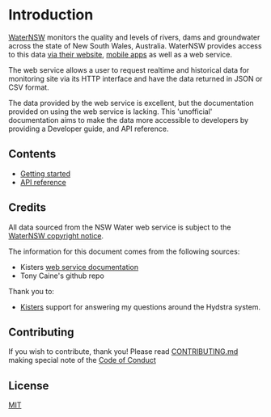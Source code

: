 # Introduction

[WaterNSW](https://www.waternsw.com.au/) monitors the quality and levels of rivers, dams and groundwater across the state of New South Wales, Australia. WaterNSW provides access to this data [via their website](https://realtimedata.waternsw.com.au/), [mobile apps](https://www.waternsw.com.au/supply/regional-nsw/real-time-data#footer) as well as a web service.

The web service allows a user to request realtime and historical data for monitoring site via its HTTP interface and have the data returned in JSON or CSV format.

The data provided by the web service is excellent, but the documentation provided on using the web service is lacking. This 'unofficial' documentation aims to make the data more accessible to developers by providing a Developer guide, and API reference.

## Contents

  - [Getting started](/getting-started.md)
  - [API reference](/api-reference.md)

## Credits

All data sourced from the NSW Water web service is subject to the [WaterNSW copyright notice](https://www.waternsw.com.au/copyright).

The information for this document comes from the following sources:

  - Kisters [web service documentation](http://kisters.com.au/doco/hydllp.htm)
  - Tony Caine's github repo
  
Thank you to:
  - [Kisters](http://kisters.com.au/) support for answering my questions around the Hydstra system.
  
## Contributing

If you wish to contribute, thank you! Please read [CONTRIBUTING.md](/CONTRIBUTING.md) making special note of the [Code of Conduct](/CONTRIBUTING.md#code-of-conduct)

## License

[MIT](/LICENSE)
